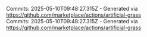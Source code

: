 Commits: 2025-05-10T09:48:27.315Z - Generated via https://github.com/marketplace/actions/artificial-grass
<br>
Commits: 2025-05-10T09:48:27.315Z - Generated via https://github.com/marketplace/actions/artificial-grass
<br>
